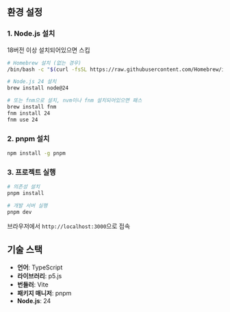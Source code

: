 ## 환경 설정

### 1. Node.js 설치

18버전 이상 설치되어있으면 스킵

```bash
# Homebrew 설치 (없는 경우)
/bin/bash -c "$(curl -fsSL https://raw.githubusercontent.com/Homebrew/install/HEAD/install.sh)"

# Node.js 24 설치
brew install node@24

# 또는 fnm으로 설치, nvm이나 fnm 설치되어있으면 패스
brew install fnm
fnm install 24
fnm use 24
```

### 2. pnpm 설치

```bash
npm install -g pnpm
```

### 3. 프로젝트 실행

```bash
# 의존성 설치
pnpm install

# 개발 서버 실행
pnpm dev
```

브라우저에서 `http://localhost:3000`으로 접속

## 기술 스택

- **언어**: TypeScript
- **라이브러리**: p5.js
- **번들러**: Vite
- **패키지 매니저**: pnpm
- **Node.js**: 24
